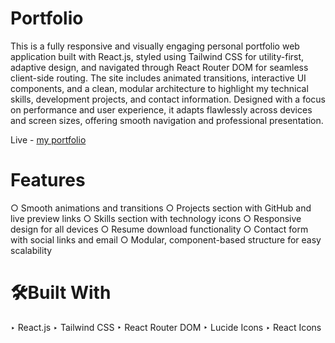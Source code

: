 
# Portfolio
This is a fully responsive and visually engaging personal portfolio web application built with React.js, styled using Tailwind CSS for utility-first, adaptive design, and navigated through React Router DOM for seamless client-side routing. The site includes animated transitions, interactive UI components, and a clean, modular architecture to highlight my technical skills, development projects, and contact information. Designed with a focus on performance and user experience, it adapts flawlessly across devices and screen sizes, offering smooth navigation and professional presentation.

Live - [my portfolio](https://kuntal-portfolio.vercel.app/)

# Features
○ Smooth animations and transitions
○ Projects section with GitHub and live preview links
○ Skills section with technology icons
○ Responsive design for all devices
○ Resume download functionality
○ Contact form with social links and email
○ Modular, component-based structure for easy scalability

# 🛠Built With
‣ React.js
‣ Tailwind CSS
‣ React Router DOM
‣ Lucide Icons
‣ React Icons
